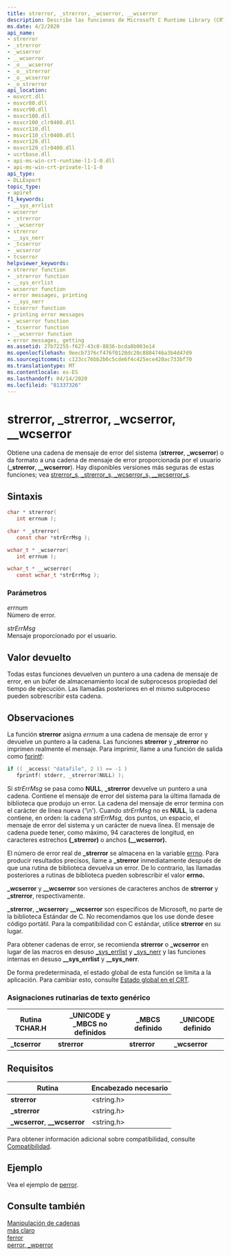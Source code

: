 ```yaml
---
title: strerror, _strerror, _wcserror, __wcserror
description: Describe las funciones de Microsoft C Runtime Library (CRT) strerror, _strerror, _wcserror y __wcserror.
ms.date: 4/2/2020
api_name:
- strerror
- _strerror
- _wcserror
- __wcserror
- _o___wcserror
- _o__strerror
- _o__wcserror
- _o_strerror
api_location:
- msvcrt.dll
- msvcr80.dll
- msvcr90.dll
- msvcr100.dll
- msvcr100_clr0400.dll
- msvcr110.dll
- msvcr110_clr0400.dll
- msvcr120.dll
- msvcr120_clr0400.dll
- ucrtbase.dll
- api-ms-win-crt-runtime-l1-1-0.dll
- api-ms-win-crt-private-l1-1-0
api_type:
- DLLExport
topic_type:
- apiref
f1_keywords:
- __sys_errlist
- wcserror
- _strerror
- __wcserror
- strerror
- __sys_nerr
- _tcserror
- _wcserror
- tcserror
helpviewer_keywords:
- strerror function
- _strerror function
- __sys_errlist
- wcserror function
- error messages, printing
- __sys_nerr
- tcserror function
- printing error messages
- _wcserror function
- _tcserror function
- __wcserror function
- error messages, getting
ms.assetid: 27b72255-f627-43c0-8836-bcda8b003e14
ms.openlocfilehash: 9eecb7376cf476f0128dc20c8884746a3b4d47d9
ms.sourcegitcommit: c123cc76bb2b6c5cde6f4c425ece420ac733bf70
ms.translationtype: MT
ms.contentlocale: es-ES
ms.lasthandoff: 04/14/2020
ms.locfileid: "81337326"
---
```

# <a name="strerror-_strerror-_wcserror-__wcserror"></a>strerror, _strerror, _wcserror, __wcserror

Obtiene una cadena de mensaje de error del sistema (**strerror**, **_wcserror**) o da formato a una cadena de mensaje de error proporcionada por el usuario (**_strerror**, **__wcserror**). Hay disponibles versiones más seguras de estas funciones; vea [strerror_s, _strerror_s, _wcserror_s, \__wcserror_s](strerror-s-strerror-s-wcserror-s-wcserror-s.md).

## <a name="syntax"></a>Sintaxis

```C
char * strerror(
   int errnum );

char * _strerror(
   const char *strErrMsg );

wchar_t * _wcserror(
   int errnum );

wchar_t * __wcserror(
   const wchar_t *strErrMsg );
```

### <a name="parameters"></a>Parámetros

*errnum*\
Número de error.

*strErrMsg*\
Mensaje proporcionado por el usuario.

## <a name="return-value"></a>Valor devuelto

Todas estas funciones devuelven un puntero a una cadena de mensaje de error, en un búfer de almacenamiento local de subprocesos propiedad del tiempo de ejecución. Las llamadas posteriores en el mismo subproceso pueden sobrescribir esta cadena.

## <a name="remarks"></a>Observaciones

La función **strerror** asigna *errnum* a una cadena de mensaje de error y devuelve un puntero a la cadena. Las funciones **strerror** y **_strerror** no imprimen realmente el mensaje. Para imprimir, llame a una función de salida como [fprintf](fprintf-fprintf-l-fwprintf-fwprintf-l.md):

```C
if (( _access( "datafile", 2 )) == -1 )
   fprintf( stderr, _strerror(NULL) );
```

Si *strErrMsg* se pasa como **NULL**, **_strerror** devuelve un puntero a una cadena. Contiene el mensaje de error del sistema para la última llamada de biblioteca que produjo un error. La cadena del mensaje de error termina con el carácter de línea nueva ('\n'). Cuando *strErrMsg* no es **NULL**, la cadena contiene, en orden: la cadena *strErrMsg,* dos puntos, un espacio, el mensaje de error del sistema y un carácter de nueva línea. El mensaje de cadena puede tener, como máximo, 94 caracteres de longitud, en caracteres estrechos **(_strerror)** o anchos **(__wcserror).**

El número de error real de **_strerror** se almacena en la variable [errno](../../c-runtime-library/errno-doserrno-sys-errlist-and-sys-nerr.md). Para producir resultados precisos, llame a **_strerror** inmediatamente después de que una rutina de biblioteca devuelva un error. De lo contrario, las llamadas posteriores a rutinas de biblioteca pueden sobrescribir el valor **errno.**

**_wcserror** y **__wcserror** son versiones de caracteres anchos de **strerror** y **_strerror**, respectivamente.

**_strerror**, **_wcserror**y **__wcserror** son específicos de Microsoft, no parte de la biblioteca Estándar de C. No recomendamos que los use donde desee código portátil. Para la compatibilidad con C estándar, utilice **strerror** en su lugar.

Para obtener cadenas de error, se recomienda **strerror** o **_wcserror** en lugar de las macros en desuso [_sys_errlist](../../c-runtime-library/errno-doserrno-sys-errlist-and-sys-nerr.md) y [_sys_nerr](../../c-runtime-library/errno-doserrno-sys-errlist-and-sys-nerr.md) y las funciones internas en desuso **__sys_errlist** y **__sys_nerr**.

De forma predeterminada, el estado global de esta función se limita a la aplicación. Para cambiar esto, consulte [Estado global en el CRT](../global-state.md).

### <a name="generic-text-routine-mappings"></a>Asignaciones rutinarias de texto genérico

|Rutina TCHAR.H|_UNICODE y _MBCS no definidos|_MBCS definido|_UNICODE definido|
|---------------------|------------------------------------|--------------------|-----------------------|
|**_tcserror**|**strerror**|**strerror**|**_wcserror**|

## <a name="requirements"></a>Requisitos

|Rutina|Encabezado necesario|
|-------------|---------------------|
|**strerror**|\<string.h>|
|**_strerror**|\<string.h>|
|**_wcserror**, **__wcserror**|\<string.h>|

Para obtener información adicional sobre compatibilidad, consulte [Compatibilidad](../../c-runtime-library/compatibility.md).

## <a name="example"></a>Ejemplo

Vea el ejemplo de [perror](perror-wperror.md).

## <a name="see-also"></a>Consulte también

[Manipulación de cadenas](../../c-runtime-library/string-manipulation-crt.md)\
[más claro](clearerr.md)\
[ferror](ferror.md)\
[perror, _wperror](perror-wperror.md)
